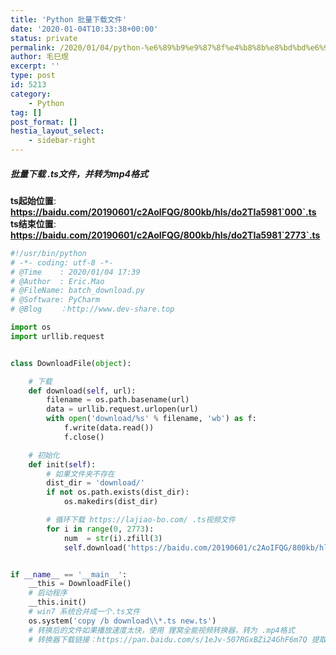 ```yaml
---
title: 'Python 批量下载文件'
date: '2020-01-04T10:33:38+00:00'
status: private
permalink: /2020/01/04/python-%e6%89%b9%e9%87%8f%e4%b8%8b%e8%bd%bd%e6%96%87%e4%bb%b6
author: 毛巳煜
excerpt: ''
type: post
id: 5213
category:
    - Python
tag: []
post_format: []
hestia_layout_select:
    - sidebar-right
---
```

##### **批量下载 .ts文件，并转为mp4格式**

**ts起始位置**: **https://baidu.com/20190601/c2AoIFQG/800kb/hls/do2TIa5981`000`.ts**  
**ts结束位置**: **https://baidu.com/20190601/c2AoIFQG/800kb/hls/do2TIa5981`2773`.ts**

```python
#!/usr/bin/python
# -*- coding: utf-8 -*-
# @Time    : 2020/01/04 17:39
# @Author  : Eric.Mao
# @FileName: batch_download.py
# @Software: PyCharm
# @Blog    ：http://www.dev-share.top

import os
import urllib.request


class DownloadFile(object):

    # 下载
    def download(self, url):
        filename = os.path.basename(url)
        data = urllib.request.urlopen(url)
        with open('download/%s' % filename, 'wb') as f:
            f.write(data.read())
            f.close()

    # 初始化
    def init(self):
        # 如果文件夹不存在
        dist_dir = 'download/'
        if not os.path.exists(dist_dir):
            os.makedirs(dist_dir)

        # 循环下载 https://lajiao-bo.com/ .ts视频文件
        for i in range(0, 2773):
            num  = str(i).zfill(3)
            self.download('https://baidu.com/20190601/c2AoIFQG/800kb/hls/do2TIa5981%s.ts' % num)


if __name__ == '__main__':
    __this = DownloadFile()
    # 启动程序
    __this.init()
    # win7 系统合并成一个.ts文件
    os.system('copy /b download\\*.ts new.ts')
    # 转换后的文件如果播放速度太快，使用 狸窝全能视频转换器，转为 .mp4格式
    # 转换器下载链接：https://pan.baidu.com/s/1eJv-507RGxBZi24GhF6m7Q 提取码：onkc


```